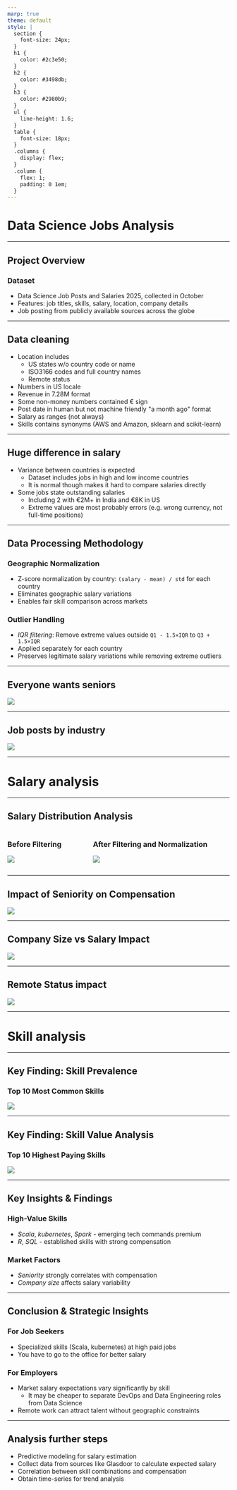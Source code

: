 ```yaml
---
marp: true
theme: default
style: |
  section {
    font-size: 24px;
  }
  h1 {
    color: #2c3e50;
  }
  h2 {
    color: #3498db;
  }
  h3 {
    color: #2980b9;
  }
  ul {
    line-height: 1.6;
  }
  table {
    font-size: 18px;
  }
  .columns {
    display: flex;
  }
  .column {
    flex: 1;
    padding: 0 1em;
  }
---
```


# Data Science Jobs Analysis

---

## Project Overview

### Dataset
- Data Science Job Posts and Salaries 2025, collected in October
- Features: job titles, skills, salary, location, company details
- Job posting from publicly available sources across the globe

---

## Data cleaning

- Location includes
  - US states w/o country code or name
  - ISO3166 codes and full country names
  - Remote status
- Numbers in US locale
- Revenue in 7.28M format
- Some non-money numbers contained € sign
- Post date in human but not machine friendly "a month ago" format
- Salary as ranges (not always)
- Skills contains synonyms (AWS and Amazon, sklearn and scikit-learn)

---

## Huge difference in salary

- Variance between countries is expected
  - Dataset includes jobs in high and low income countries
  - It is normal though makes it hard to compare salaries directly
- Some jobs state outstanding salaries
  - Including 2 with €2M+ in India and €8K in US
  - Extreme values are most probably errors (e.g. wrong currency, not full-time positions)

---

## Data Processing Methodology

### Geographic Normalization
- Z-score normalization by country: `(salary - mean) / std` for each country
- Eliminates geographic salary variations
- Enables fair skill comparison across markets

### Outlier Handling
- *IQR filtering*: Remove extreme values outside `Q1 - 1.5×IQR` to `Q3 + 1.5×IQR`
- Applied separately for each country
- Preserves legitimate salary variations while removing extreme outliers

---

## Everyone wants seniors

![](./job_postings_by_seniority.png)

---

## Job posts by industry

![](./job_postings_by_industry.png)

---

# Salary analysis

---

## Salary Distribution Analysis

<div class="columns">
<div class="column">

### Before Filtering
![](./salary_dist_before.png)

</div>
<div class="column">

### After Filtering and Normalization
![](./salary_dist_after.png)

</div>
</div>

---

## Impact of Seniority on Compensation

![](./salary_by_seniority.png)

---

## Company Size vs Salary Impact

![](./salary_by_company_size.png)

---

## Remote Status impact

![](./remote_vs_onsite_salary.png)

---

# Skill analysis

---

## Key Finding: Skill Prevalence

### Top 10 Most Common Skills

![](./top_10_most_common_skills.png)

---

## Key Finding: Skill Value Analysis

### Top 10 Highest Paying Skills

![](./top_10_highest_paying_skills.png)

---

## Key Insights & Findings

### High-Value Skills

- *Scala*, *kubernetes*, *Spark* - emerging tech commands premium
- *R*, *SQL* - established skills with strong compensation

### Market Factors

- *Seniority* strongly correlates with compensation
- *Company size* affects salary variability

---

## Conclusion & Strategic Insights

### For Job Seekers

- Specialized skills (Scala, kubernetes) at high paid jobs
- You have to go to the office for better salary

### For Employers

- Market salary expectations vary significantly by skill
  - It may be cheaper to separate DevOps and Data Engineering roles from Data Science
- Remote work can attract talent without geographic constraints

---
## Analysis further steps

- Predictive modeling for salary estimation
- Collect data from sources like Glasdoor to calculate expected salary
- Correlation between skill combinations and compensation
- Obtain time-series for trend analysis
